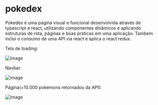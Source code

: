 # pokedex
Pokedex é uma página visual e funcional desenvolvida através de typescript e react, utilizando componentes dinâmicos e aplicando estruturas de rota, páginas e boas práticas em uma aplicação. Tambem inclui o consumo de uma API via react e aplica o react redux.


Tela de loading:

![image](https://user-images.githubusercontent.com/109248116/196744148-053b4aa3-a40c-444a-bf11-da328302513b.png)

Navbar:

![image](https://user-images.githubusercontent.com/109248116/196744251-57691fe5-7eee-4ec0-976d-506cb44255b9.png)

Página(+10.000 pokemons retornados da API): 

![image](https://user-images.githubusercontent.com/109248116/196744389-78e85a23-4f24-449d-b7f6-c9b1acf702ef.png)

